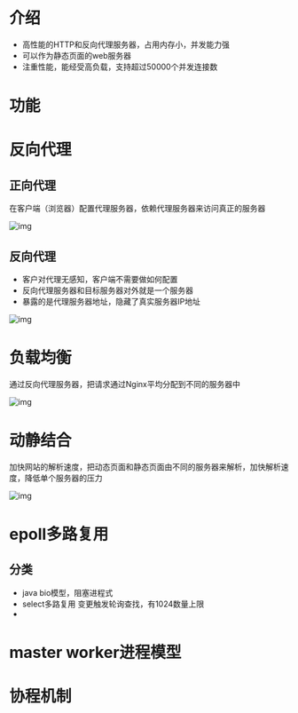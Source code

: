 # 介绍

+ 高性能的HTTP和反向代理服务器，占用内存小，并发能力强
+ 可以作为静态页面的web服务器
+ 注重性能，能经受高负载，支持超过50000个并发连接数



# 功能

# 反向代理

## 正向代理

在客户端（浏览器）配置代理服务器，依赖代理服务器来访问真正的服务器

![img](https://tongji2021.oss-cn-shanghai.aliyuncs.com/img/_CopyPix_1612261754_4.png)

## 反向代理

+ 客户对代理无感知，客户端不需要做如何配置
+ 反向代理服务器和目标服务器对外就是一个服务器
+ 暴露的是代理服务器地址，隐藏了真实服务器IP地址

![img](https://tongji2021.oss-cn-shanghai.aliyuncs.com/img/_CopyPix_1612262060_5.png)

# 负载均衡

通过反向代理服务器，把请求通过Nginx平均分配到不同的服务器中

![img](https://tongji2021.oss-cn-shanghai.aliyuncs.com/img/_CopyPix_1612262371_6.png)

# 动静结合

加快网站的解析速度，把动态页面和静态页面由不同的服务器来解析，加快解析速度，降低单个服务器的压力

![img](https://tongji2021.oss-cn-shanghai.aliyuncs.com/img/_CopyPix_1612262513_7.png)

# epoll多路复用

## 分类

+ java bio模型，阻塞进程式
+ select多路复用 变更触发轮询查找，有1024数量上限
+ 

# master worker进程模型

# 协程机制